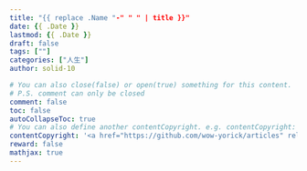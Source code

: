 ```yaml
---
title: "{{ replace .Name "-" " " | title }}"
date: {{ .Date }}
lastmod: {{ .Date }}
draft: false
tags: [""]
categories: ["人生"]
author: solid-10

# You can also close(false) or open(true) something for this content.
# P.S. comment can only be closed
comment: false
toc: false
autoCollapseToc: true
# You can also define another contentCopyright. e.g. contentCopyright: "This is another copyright."
contentCopyright: '<a href="https://github.com/wow-yorick/articles" rel="noopener" target="_blank">查看源</a>'
reward: false
mathjax: true
---
```

